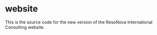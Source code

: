 # website
This is the source code for the new version of the ResoNova International Consulting website.
